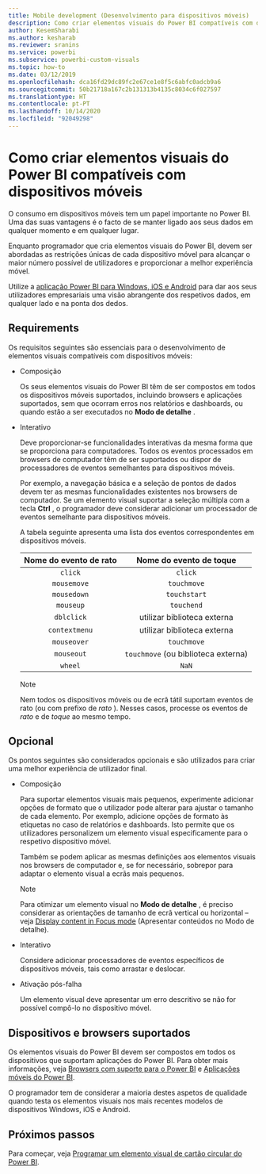 ```yaml
---
title: Mobile development (Desenvolvimento para dispositivos móveis)
description: Como criar elementos visuais do Power BI compatíveis com dispositivos móveis
author: KesemSharabi
ms.author: kesharab
ms.reviewer: sranins
ms.service: powerbi
ms.subservice: powerbi-custom-visuals
ms.topic: how-to
ms.date: 03/12/2019
ms.openlocfilehash: dca16fd29dc89fc2e67ce1e8f5c6abfc0adcb9a6
ms.sourcegitcommit: 50b21718a167c2b131313b4135c8034c6f027597
ms.translationtype: HT
ms.contentlocale: pt-PT
ms.lasthandoff: 10/14/2020
ms.locfileid: "92049298"
---
```

# <a name="how-to-create-mobile-friendly-power-bi-visuals"></a>Como criar elementos visuais do Power BI compatíveis com dispositivos móveis
O consumo em dispositivos móveis tem um papel importante no Power BI. Uma das suas vantagens é o facto de se manter ligado aos seus dados em qualquer momento e em qualquer lugar.

Enquanto programador que cria elementos visuais do Power BI, devem ser abordadas as restrições únicas de cada dispositivo móvel para alcançar o maior número possível de utilizadores e proporcionar a melhor experiência móvel.

Utilize a [aplicação Power BI para Windows, iOS e Android](../../consumer/mobile/mobile-apps-for-mobile-devices.md) para dar aos seus utilizadores empresariais uma visão abrangente dos respetivos dados, em qualquer lado e na ponta dos dedos.

## <a name="requirements"></a>Requirements

Os requisitos seguintes são essenciais para o desenvolvimento de elementos visuais compatíveis com dispositivos móveis:

- Composição

  Os seus elementos visuais do Power BI têm de ser compostos em todos os dispositivos móveis suportados, incluindo browsers e aplicações suportados, sem que ocorram erros nos relatórios e dashboards, ou quando estão a ser executados no **Modo de detalhe** . 

- Interativo

  Deve proporcionar-se funcionalidades interativas da mesma forma que se proporciona para computadores. Todos os eventos processados em browsers de computador têm de ser suportados ou dispor de processadores de eventos semelhantes para dispositivos móveis.
  
  Por exemplo, a navegação básica e a seleção de pontos de dados devem ter as mesmas funcionalidades existentes nos browsers de computador. Se um elemento visual suportar a seleção múltipla com a tecla **Ctrl** , o programador deve considerar adicionar um processador de eventos semelhante para dispositivos móveis.

  A tabela seguinte apresenta uma lista dos eventos correspondentes em dispositivos móveis.

  | Nome do evento de rato | Nome do evento de toque |
  |:----------------:|:----------------:|
  | `click` | `click` |
  | `mousemove` | `touchmove` |
  | `mousedown` | `touchstart` |
  | `mouseup` | `touchend` |
  | `dblclick` | utilizar biblioteca externa |
  | `contextmenu` | utilizar biblioteca externa |
  | `mouseover` | `touchmove` |
  | `mouseout` | `touchmove` (ou biblioteca externa) |
  | `wheel` | `NaN` |

  > [!NOTE]
  > Nem todos os dispositivos móveis ou de ecrã tátil suportam eventos de rato (ou com prefixo de *rato* ). Nesses casos, processe os eventos de *rato* e de *toque* ao mesmo tempo.

## <a name="optional"></a>Opcional
Os pontos seguintes são considerados opcionais e são utilizados para criar uma melhor experiência de utilizador final.

- Composição

  Para suportar elementos visuais mais pequenos, experimente adicionar opções de formato que o utilizador pode alterar para ajustar o tamanho de cada elemento. Por exemplo, adicione opções de formato às etiquetas no caso de relatórios e dashboards. Isto permite que os utilizadores personalizem um elemento visual especificamente para o respetivo dispositivo móvel.
  
  Também se podem aplicar as mesmas definições aos elementos visuais nos browsers de computador e, se for necessário, sobrepor para adaptar o elemento visual a ecrãs mais pequenos.

  > [!NOTE]
  > Para otimizar um elemento visual no **Modo de detalhe** , é preciso considerar as orientações de tamanho de ecrã vertical ou horizontal – veja [Display content in Focus mode](../../consumer/end-user-focus.md) (Apresentar conteúdos no Modo de detalhe).

- Interativo

  Considere adicionar processadores de eventos específicos de dispositivos móveis, tais como arrastar e deslocar.

- Ativação pós-falha

  Um elemento visual deve apresentar um erro descritivo se não for possível compô-lo no dispositivo móvel.

## <a name="supported-browsers-and-devices"></a>Dispositivos e browsers suportados
Os elementos visuais do Power BI devem ser compostos em todos os dispositivos que suportam aplicações do Power BI. Para obter mais informações, veja [Browsers com suporte para o Power BI](../../fundamentals/power-bi-browsers.md) e [Aplicações móveis do Power BI](../../consumer/mobile/mobile-apps-for-mobile-devices.md).

O programador tem de considerar a maioria destes aspetos de qualidade quando testa os elementos visuais nos mais recentes modelos de dispositivos Windows, iOS e Android.

## <a name="next-steps"></a>Próximos passos
Para começar, veja [Programar um elemento visual de cartão circular do Power BI](./develop-circle-card.md).